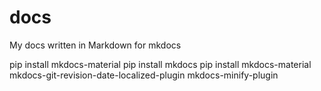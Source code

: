 # docs

My docs written in Markdown for mkdocs

pip install mkdocs-material
pip install mkdocs
pip install mkdocs-material mkdocs-git-revision-date-localized-plugin mkdocs-minify-plugin
